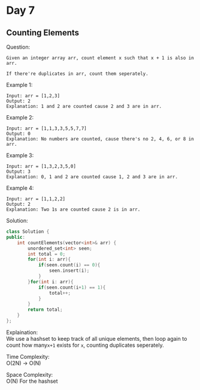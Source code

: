 # Day 7

## Counting Elements

Question:  
```
Given an integer array arr, count element x such that x + 1 is also in arr.

If there're duplicates in arr, count them seperately.
```

Example 1:  
```
Input: arr = [1,2,3]
Output: 2
Explanation: 1 and 2 are counted cause 2 and 3 are in arr.
```

Example 2:  
```
Input: arr = [1,1,3,3,5,5,7,7]
Output: 0
Explanation: No numbers are counted, cause there's no 2, 4, 6, or 8 in arr.
```

Example 3:  
```
Input: arr = [1,3,2,3,5,0]
Output: 3
Explanation: 0, 1 and 2 are counted cause 1, 2 and 3 are in arr.
```

Example 4:  
```
Input: arr = [1,1,2,2]
Output: 2
Explanation: Two 1s are counted cause 2 is in arr.
```

Solution: 

```cpp
class Solution {
public:
    int countElements(vector<int>& arr) {
        unordered_set<int> seen;
        int total = 0;
        for(int i: arr){
            if(seen.count(i) == 0){
                seen.insert(i);
            }
        }for(int i: arr){
            if(seen.count(i+1) == 1){
                total++;
            }
        }
        return total;
    }
};
```

Explaination:  
We use a hashset to keep track of all unique elements, then loop again to count how many`x+1` exists for `x`, counting duplicates seperately.  

Time Complexity:  
O(2N) -> O(N)

Space Complexity:  
O(N) For the hashset
